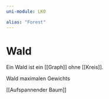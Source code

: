 ```yaml
---
uni-module: LKO

alias: "Forest"
---
```


# Wald

Ein Wald ist ein [[Graph]] ohne [[Kreis]].

Wald maximalen Gewichts

[[Aufspannender Baum]]
